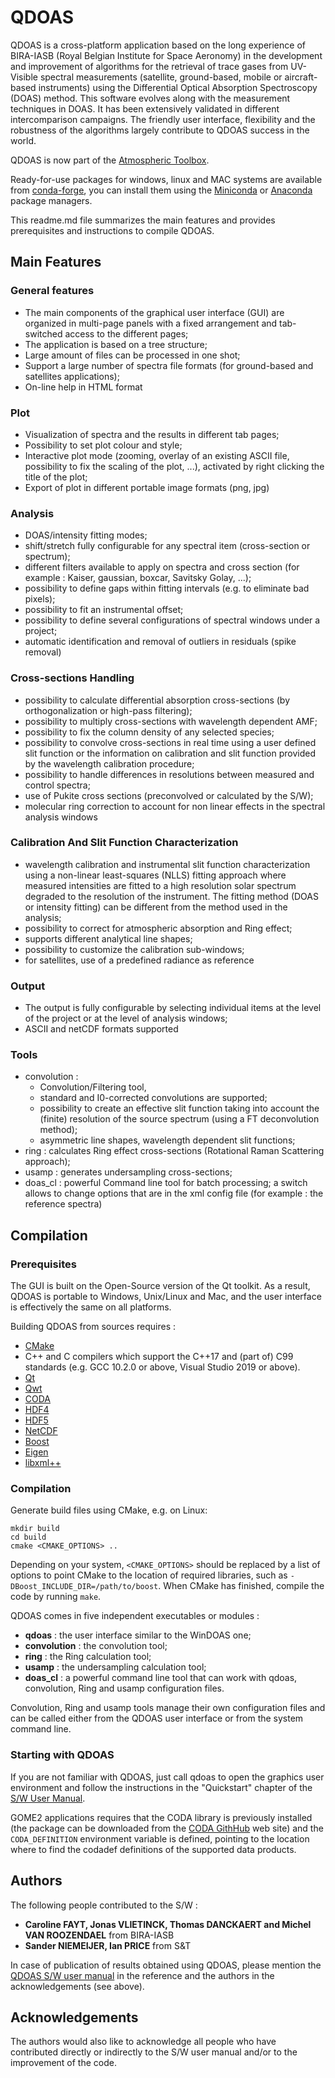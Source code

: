 # QDOAS

QDOAS is a cross-platform application based on the long experience of BIRA-IASB (Royal Belgian Institute for Space Aeronomy) in the development and improvement of algorithms for the retrieval of trace gases from UV-Visible spectral measurements (satellite, ground-based, mobile or aircraft-based instruments) using the Differential Optical Absorption Spectroscopy (DOAS) method.  This software evolves along with the measurement techniques in DOAS. It has been extensively validated in different intercomparison campaigns. The friendly user interface, flexibility and the robustness of the algorithms largely contribute to QDOAS success in the world.

QDOAS is now part of the [Atmospheric Toolbox](https://atmospherictoolbox.org).

Ready-for-use packages for windows, linux and MAC systems are available from [conda-forge](https://anaconda.org/conda-forge/qdoas), you can install them using the [Miniconda](https://docs.anaconda.com/free/miniconda/index.html) or [Anaconda](https://www.anaconda.com/download) package managers.

This readme.md file summarizes the main features and provides prerequisites and instructions to compile QDOAS.

## Main Features

### General features

* The main components of the graphical user interface (GUI) are organized in multi-page panels with a fixed arrangement and tab-switched access to the different pages;
* The application is based on a tree structure;
* Large amount of files can be processed in one shot;
* Support a large number of spectra file formats (for ground-based and satellites applications);
* On-line help in HTML format

### Plot

* Visualization of spectra and the results in different tab pages;
* Possibility to set plot colour and style;
* Interactive plot mode (zooming, overlay of an existing ASCII file, possibility to fix the scaling of the plot, ...), activated by right clicking the title of the plot;
* Export of plot in different portable image formats (png, jpg)

### Analysis

* DOAS/intensity fitting modes;
* shift/stretch fully configurable for any spectral item (cross-section or spectrum);
* different filters available to apply on spectra and cross section (for example : Kaiser, gaussian, boxcar, Savitsky Golay, ...);
* possibility to define gaps within fitting intervals (e.g. to eliminate bad pixels);
* possibility to fit an instrumental offset;
* possibility to define several configurations of spectral windows under a project;
* automatic identification and removal of outliers in residuals (spike removal)

### Cross-sections Handling

* possibility to calculate differential absorption cross-sections (by orthogonalization or high-pass filtering);
* possibility to multiply cross-sections with wavelength dependent AMF;
* possibility to fix the column density of any selected species;
* possibility to convolve cross-sections in real time using a user defined slit function or the information on calibration and slit function provided by the wavelength calibration procedure;
* possibility to handle differences in resolutions between measured and control spectra;
* use of Pukite cross sections (preconvolved or calculated by the S/W);
* molecular ring correction to account for non linear effects in the spectral analysis windows

### Calibration And Slit Function Characterization

* wavelength calibration and instrumental slit function characterization using a non-linear least-squares (NLLS) fitting approach where measured intensities are fitted to a high resolution solar spectrum degraded to the resolution of the instrument. The fitting method (DOAS or intensity fitting) can be different from the method used in the analysis;
* possibility to correct for atmospheric absorption and Ring effect;
* supports different analytical line shapes;
* possibility to customize the calibration sub-windows;
* for satellites, use of a predefined radiance as reference

### Output

* The output is fully configurable by selecting individual items at the level of the project or at the level of analysis windows;
* ASCII and netCDF formats supported

### Tools

* convolution :
    - Convolution/Filtering tool,
    - standard and I0-corrected convolutions are supported;
    - possibility to create an effective slit function taking into account the (finite) resolution of the source spectrum (using a FT deconvolution method);
    - asymmetric line shapes, wavelength dependent slit functions;
* ring : calculates Ring effect cross-sections (Rotational Raman Scattering approach);
* usamp : generates undersampling cross-sections;
* doas_cl : powerful Command line tool for batch processing; a switch allows to change options that are in the xml config file (for example : the reference spectra)

## Compilation

### Prerequisites

The GUI is built on the Open-Source version of the Qt toolkit. As a result, QDOAS is portable to Windows, Unix/Linux and Mac, and the user interface is effectively the same on all platforms.

Building QDOAS from sources requires :

* [CMake](https://cmake.org)
* C++ and C compilers which support the C++17 and (part of) C99 standards (e.g. GCC 10.2.0 or above, Visual Studio 2019 or above).
* [Qt](https://qt.io)
* [Qwt](https://sourceforge.net/projects/qwt)
* [CODA](https://atmospherictoolbox.org/coda)
* [HDF4](https://support.hdfgroup.org/products/hdf4)
* [HDF5](https://www.hdfgroup.org/downloads/hdf5)
* [NetCDF](https://www.unidata.ucar.edu/software/netcdf)
* [Boost](https://www.boost.org)
* [Eigen](https://eigen.tuxfamily.org)
* [libxml++](https://libxmlplusplus.github.io/libxmlplusplus)

### Compilation

Generate build files using CMake, e.g. on Linux:
```
mkdir build
cd build
cmake <CMAKE_OPTIONS> ..
```
Depending on your system, `<CMAKE_OPTIONS>` should be replaced by a list of options to point CMake to the location of required libraries, such as `-DBoost_INCLUDE_DIR=/path/to/boost`.  When CMake has finished, compile the code by running `make`.

QDOAS comes in five independent executables or modules :

* **qdoas** : the user interface similar to the WinDOAS one;
* **convolution** : the convolution tool;
* **ring** : the Ring calculation tool;
* **usamp** : the undersampling calculation tool;
* **doas_cl** : a powerful command line tool that can work with qdoas, convolution, Ring and usamp configuration files.

Convolution, Ring and usamp tools manage their own configuration files and can be called either from the QDOAS user interface or from the system command line.

### Starting with QDOAS

If you are not familiar with QDOAS, just call qdoas to open the graphics user environment and follow the instructions in the "Quickstart" chapter of the [S/W User Manual](http://uv-vis.aeronomie.be/software/QDOAS/QDOAS_manual.pdf).

GOME2 applications requires that the CODA library is previously installed (the package can be downloaded from the [CODA GithHub](https://github.com/stcorp/coda/releases/latest) web site) and the `CODA_DEFINITION` environment variable is defined, pointing to the location where to find the codadef definitions of the supported data products.

## Authors

The following people contributed to the S/W :

* **Caroline FAYT, Jonas VLIETINCK, Thomas DANCKAERT and Michel VAN ROOZENDAEL** from BIRA-IASB
* **Sander NIEMEIJER, Ian PRICE** from S&T

In case of publication of results obtained using QDOAS, please mention the [QDOAS S/W user manual]((http://uv-vis.aeronomie.be/software/QDOAS/QDOAS_manual.pdf)) in the reference and the authors in the acknowledgements (see above).

## Acknowledgements

The authors would also like to acknowledge all people who have contributed directly or indirectly to the S/W user manual and/or to the improvement of the code.
